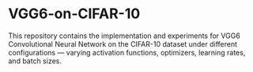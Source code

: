 # VGG6-on-CIFAR-10
This repository contains the implementation and experiments for VGG6 Convolutional Neural Network on the CIFAR-10 dataset under different configurations — varying activation functions, optimizers, learning rates, and batch sizes. 
